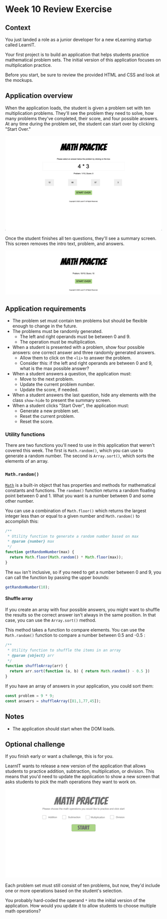 # Week 10 Review Exercise

## Context

You just landed a role as a junior developer for a new eLearning startup called LearnIT.

Your first project is to build an application that helps students practice mathematical problem sets. The initial version of this application focuses on multiplication practice.

Before you start, be sure to review the provided HTML and CSS and look at the mockups.

## Application overview

When the application loads, the student is given a problem set with ten multiplication problems. They'll see the problem they need to solve, how many problems they've completed, their score, and four possible answers. At any time during the problem set, the student can start over by clicking "Start Over."

![Math Practice: Start](./mockups/start.png)

Once the student finishes all ten questions, they'll see a summary screen. This screen removes the intro text, problem, and answers.

![Math Practice: Finish](./mockups/finish.png)

## Application requirements

- The problem set must contain ten problems but should be flexible enough to change in the future.
- The problems must be randomly generated.
  - The left and right operands must be between 0 and 9.
  - The operation must be multiplication.
- When a student is presented with a problem, show four possible answers: one correct answer and three randomly generated answers.
  - Allow them to click on the `<li>` to answer the problem.
  - Consider this: if the left and right operands are between 0 and 9, what is the max possible answer?
- When a student answers a question, the application must:
  - Move to the next problem.
  - Update the current problem number.
  - Update the score, if needed.
- When a student answers the last question, hide any elements with the class `show-hide` to present the summary screen.
- When a student clicks "Start Over", the application must:
  - Generate a new problem set.
  - Reset the current problem.
  - Reset the score.

### Utility functions

There are two functions you'll need to use in this application that weren't covered this week. The first is `Math.random()`, which you can use to generate a random number. The second is `Array.sort()`, which sorts the elements of an array.

### `Math.random()`

[`Math`](https://developer.mozilla.org/en-US/docs/Web/JavaScript/Reference/Global_Objects/Math)
is a built-in object that has properties and methods for mathematical constants and functions. The `random()` function returns a random floating point between 0 and 1. What you want is a number between 0 and
some other number.

You can use a combination of `Math.floor()` which returns the largest integer less than or
equal to a given number and `Math.random()` to accomplish this:

```js
/**
 * Utility function to generate a random number based on max
 * @param {number} max
 */
function getRandomNumber(max) {
  return Math.floor(Math.random() * Math.floor(max));
}
```

The `max` isn't inclusive, so if you need to get a number between 0 and 9, you can call the function by passing the upper
bounds:

```js
getRandomNumber(10);
```

#### Shuffle array

If you create an array with four possible answers, you might want to shuffle the results so the correct answer
isn't always in the same position. In that case, you can use the `Array.sort()` method.

This method takes
a function to compare elements. You can use the `Math.random()` function to compare a
number between 0.5 and -0.5
:

```js
/**
 * Utility function to shuffle the items in an array
 * @param {object} arr
 */
function shuffleArray(arr) {
  return arr.sort(function (a, b) { return Math.random() - 0.5 })
}
```

If you have an array of answers in your application, you could sort them:

```js
const problem = 9 * 9;
const answers = shuffleArray([81,1,77,45]);
```

## Notes

- The application should start when the DOM loads.

## Optional challenge

If you finish early or want a challenge, this is for you.

LearnIT wants to release a new version of the application that allows students to practice addition, subtraction, multiplication, or division. This means that you'd need to update the application to show a new screen that asks students to pick the math operations they want to work on.

![Extra Challenge](./mockups/challenge.png)

Each problem set must still consist of ten problems, but now, they'd include one or more operations based on the student's selection.

You probably hard-coded the operand `*` into the initial version of the application. How would you update it to allow students to choose multiple math operations?

